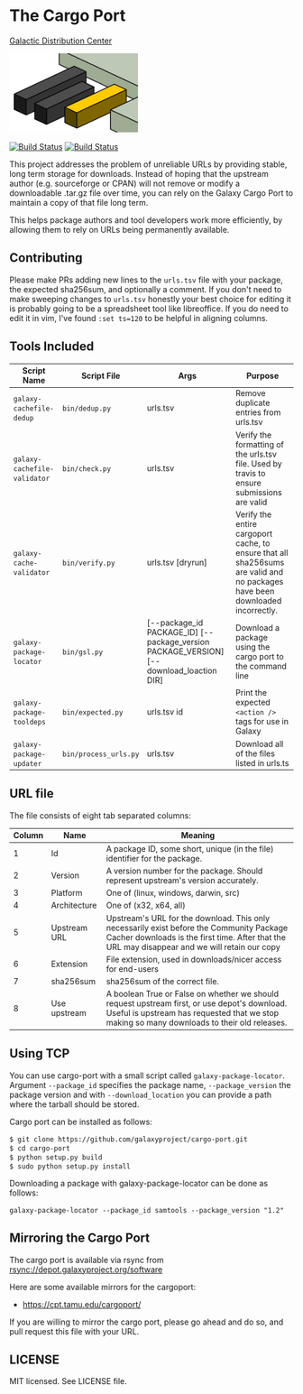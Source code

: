 # The Cargo Port

[Galactic Distribution Center](https://depot.galaxyproject.org/software/)

<img src="media/cpc-plain-small.png" style="max-height: 10em" alt="Cargo Port Logo"/>

[![Build Status](https://travis-ci.org/galaxyproject/cargo-port.svg)](https://travis-ci.org/galaxyproject/cargo-port)
[![Build Status](https://jenkins.galaxyproject.org/buildStatus/icon?job=cargo-port)](https://jenkins.galaxyproject.org/view/Meta/job/cargo-port/)

This project addresses the problem of unreliable URLs by providing stable, long term storage for downloads.
Instead of hoping that the upstream author (e.g. sourceforge or CPAN) will not remove or modify a downloadable
.tar.gz file over time, you can rely on the Galaxy Cargo Port to maintain a copy of that
file long term.

This helps package authors and tool developers work more efficiently, by
allowing them to rely on URLs being permanently available.

## Contributing

Please make PRs adding new lines to the `urls.tsv` file with your package, the
expected sha256sum, and optionally a comment. If you don't need to make
sweeping changes to `urls.tsv` honestly your best choice for editing it is
probably going to be a spreadsheet tool like libreoffice. If you do need to
edit it in vim, I've found `:set ts=120` to be helpful in aligning columns.

## Tools Included


Script Name                  | Script File           | Args                                                                                    | Purpose
---------------------------- | --------------------- | --------------------------------------------------------------------------------------- | ---------------------------------
`galaxy-cachefile-dedup`     | `bin/dedup.py`        | urls.tsv                                                                                | Remove duplicate entries from urls.tsv
`galaxy-cachefile-validator` | `bin/check.py`        | urls.tsv                                                                                | Verify the formatting of the urls.tsv file. Used by travis to ensure submissions are valid
`galaxy-cache-validator`     | `bin/verify.py`       | urls.tsv [dryrun]                                                                       | Verify the entire cargoport cache, to ensure that all sha256sums are valid and no packages have been downloaded incorrectly.
`galaxy-package-locator`     | `bin/gsl.py`          | [--package_id PACKAGE_ID] [--package_version PACKAGE_VERSION] [--download_loaction DIR] | Download a package using the cargo port to the command line
`galaxy-package-tooldeps`    | `bin/expected.py`     | urls.tsv id                                                                             | Print the expected `<action />` tags for use in Galaxy
`galaxy-package-updater`     | `bin/process_urls.py` | urls.tsv                                                                                | Download all of the files listed in urls.ts

## URL file

The file consists of eight tab separated columns:

Column | Name          | Meaning
------ | ------------- | --------
1      | Id            | A package ID, some short, unique (in the file) identifier for the package.
2      | Version       | A version number for the package. Should represent upstream's version accurately.
3      | Platform      | One of (linux, windows, darwin, src)
4      | Architecture  | One of (x32, x64, all)
5      | Upstream URL  | Upstream's URL for the download. This only necessarily exist before the Community Package Cacher downloads is the first time. After that the URL may disappear and we will retain our copy
6      | Extension     | File extension, used in downloads/nicer access for end-users
7      | sha256sum     | sha256sum of the correct file.
8      | Use upstream  | A boolean True or False on whether we should request upstream first, or use depot's download. Useful is upstream has requested that we stop making so many downloads to their old releases.

## Using TCP

You can use cargo-port with a small script called `galaxy-package-locator`.
Argument `--package_id` specifies the package name, `--package_version` the package version and with `--download_location` you can provide a path where the tarball should be stored.

Cargo port can be installed as follows:

```console
$ git clone https://github.com/galaxyproject/cargo-port.git
$ cd cargo-port
$ python setup.py build
$ sudo python setup.py install
```

Downloading a package with galaxy-package-locator can be done as follows:

```
galaxy-package-locator --package_id samtools --package_version "1.2"
```

## Mirroring the Cargo Port

The cargo port is available via rsync from [rsync://depot.galaxyproject.org/software](rsync://depot.galaxyproject.org/software
)

Here are some available mirrors for the cargoport:

- https://cpt.tamu.edu/cargoport/

If you are willing to mirror the cargo port, please go ahead and do so, and pull request this file with your URL.


## LICENSE

MIT licensed. See LICENSE file.
